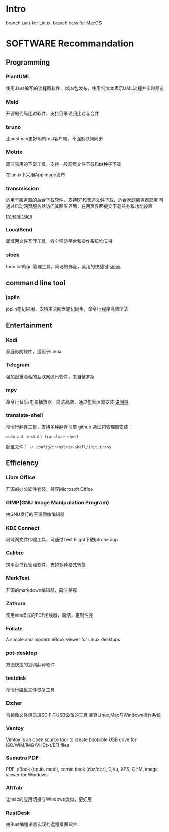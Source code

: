 # Intro

branch `Luna` for Linux, branch `Moon` for MacOS

# SOFTWARE Recommandation

## Programming

### PlantUML

使用Java编写的流程图软件，以jar包发布，使用纯文本表示UML流程并实时预览

### Meld

开源的代码比对软件，支持目录递归比对与合并

### bruno

比postman更好用的rest客户端，不强制联网同步

### Motrix

简洁易用的下载工具，支持一般网页文件下载和bt种子下载

在Linux下采用AppImage发布

### transmission

适用于服务器的后台下载软件，支持BT和普通文件下载，适合家庭服务器部署
可通过启动网页服务器访问其图形界面，在网页界面提交下载任务和功能设置

[transmission](https://transmissionbt.com)

### LocalSend

局域网文件互传工具，各个移动平台和操作系统均支持

### sleek

todo.txt的gui管理工具，简洁的界面，易用的快捷键
[sleek](https://github.com/ransome1/sleek)

## command line tool

### joplin

joplin笔记应用，支持主流网盘笔记同步，命令行程序高效简洁

## Entertainment

### Kodi

家庭影院软件，适用于Linux

### Telegram

强加密重隐私的互联网通讯软件，来自俄罗斯

### mpv

命令行音乐/电影播放器，简洁高效，通过包管理器安装
[说明书](https://mpv.io/manual/master/)

### translate-shell

命令行翻译工具，支持多种翻译引擎
[github](https://github.com/soimort/translate-shell)
通过包管理器安装：
```
sudo apt install translate-shell
```
配置文件： `~/.config/translate-shell/init.trans`

## Efficiency

### Libre Office

开源的办公软件套装，兼容Microsoft Office

### GIMP(GNU Image Manipulation Program)

由GNU发行的开源图像编辑器

### KDE Connect

局域网文件传输工具，可通过Test Flight下载Iphone app

### Calibre

跨平台书籍管理软件，支持多种格式转换

### MarkText

开源的markdown编辑器，简洁美观

### Zathura

使用vim模式的PDF阅读器，简洁，定制性强

### Foliate

A simple and modern eBook viewer for Linux desktops
[](https://johnfactotum.github.io/foliate/)

### pot-desktop

方便快捷的划词翻译软件[](https://github.com/pot-app/pot-desktop)

### testdisk

命令行磁盘文件恢复工具

### Etcher

将镜像文件烧录进SD卡与USB设备的工具
兼容Linux,Mac与Windows操作系统

### Ventoy

Ventoy is an open source tool to create bootable USB drive for ISO/WIM/IMG/VHD(x)/EFI files
[](https://github.com/ventoy/Ventoy)

### Sumatra PDF

PDF, eBook (epub, mobi), comic book (cbz/cbr), DjVu, XPS, CHM, image viewer for Windows

### AltTab

让mac的应用切换与Windows类似，更好用

### RustDesk

由Rust编程语言实现的远程桌面软件: [](https://rustdesk.com/)

